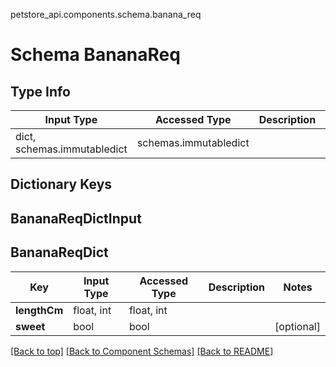 petstore_api.components.schema.banana_req
# Schema BananaReq

## Type Info
Input Type | Accessed Type | Description | Notes
------------ | ------------- | ------------- | -------------
dict, schemas.immutabledict | schemas.immutabledict |  |

## Dictionary Keys
## BananaReqDictInput
## BananaReqDict

Key | Input Type | Accessed Type | Description | Notes
------------ | ------------- | ------------- | ------------- | -------------
**lengthCm** | float, int | float, int |  |
**sweet** | bool | bool |  | [optional]

[[Back to top]](#top) [[Back to Component Schemas]](../../../README.md#Component-Schemas) [[Back to README]](../../../README.md)
